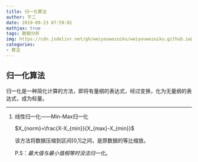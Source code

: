 ```yaml
---
title: 归一化算法
author: 不二
date: 2019-09-23 07:59:01
mathjax: true
tags: 数据分析
img: https://cdn.jsdelivr.net/gh/weiyouwozuiku/weiyouwozuiku.github.io@src/source/_posts/PageImg/归一化算法.jpg
categories: 
- 算法
---
```


## 归一化算法

归一化是一种简化计算的方法，即将有量纲的表达式，经过变换，化为无量纲的表达式，成为标量。

-------

1. 线性归一化——Min-Max归一化

   $X_{norm}=\frac{X-X_{min}}{X_{max}-X_{min}}$

   该方法将数据压缩到区间[0,1]之间，是原数据的等比缩放。

   P.S：*最大值与最小值相等时没法归一化*。

   
